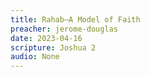 ```yaml
---
title: Rahab—A Model of Faith
preacher: jerome-douglas
date: 2023-04-16
scripture: Joshua 2
audio: None
---
```

